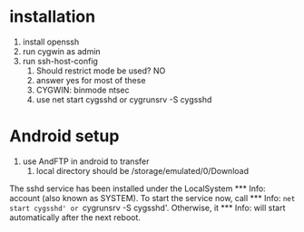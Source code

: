 # installation
1. install openssh
1. run cygwin as admin
1. run ssh-host-config
   1. Should restrict mode be used? NO
   1. answer yes for most of these
   1. CYGWIN: binmode ntsec
   1. use net start cygsshd or cygrunsrv -S cygsshd

# Android setup
1. use AndFTP in android to transfer
   1. local directory should be /storage/emulated/0/Download

 The sshd service has been installed under the LocalSystem
*** Info: account (also known as SYSTEM). To start the service now, call
*** Info: `net start cygsshd' or `cygrunsrv -S cygsshd'.  Otherwise, it
*** Info: will start automatically after the next reboot.

